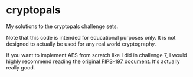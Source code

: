 # cryptopals
My solutions to the cryptopals challenge sets.

Note that this code is intended for educational purposes only. It is not designed to actually be used for any real world cryptography.

If you want to implement AES from scratch like I did in challenge 7, I would highly recommend reading the [original FIPS-197 document](https://csrc.nist.gov/csrc/media/publications/fips/197/final/documents/fips-197.pdf). It's actually really good.